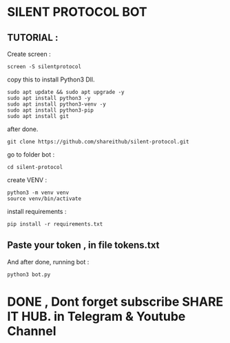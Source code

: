 # SILENT PROTOCOL BOT

## TUTORIAL : ##

Create screen :
```
screen -S silentprotocol
```

copy this to install Python3 Dll.
```
sudo apt update && sudo apt upgrade -y
sudo apt install python3 -y
sudo apt install python3-venv -y
sudo apt install python3-pip
sudo apt install git
```

after done.
```
git clone https://github.com/shareithub/silent-protocol.git
```
go to folder bot :
```
cd silent-protocol
```

create VENV :
```
python3 -m venv venv
source venv/bin/activate
```

install requirements :
```
pip install -r requirements.txt
```

## Paste your token , in file tokens.txt ##

And after done, running bot :
```
python3 bot.py
```

# DONE , Dont forget subscribe SHARE IT HUB. in Telegram & Youtube Channel
